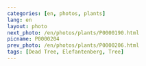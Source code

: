 ```yaml
---
categories: [en, photos, plants]
lang: en
layout: photo
next_photo: /en/photos/plants/P0000190.html
picname: P0000204
prev_photo: /en/photos/plants/P0000206.html
tags: [Dead Tree, Elefantenberg, Tree]
---
```

